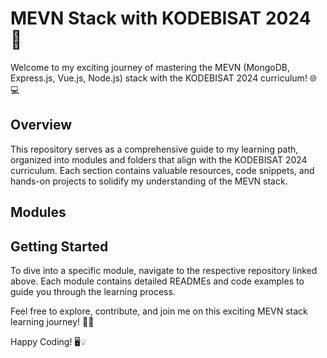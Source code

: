 # MEVN Stack with KODEBISAT 2024 🚀

Welcome to my exciting journey of mastering the MEVN (MongoDB, Express.js, Vue.js, Node.js) stack with the KODEBISAT 2024 curriculum! 🌐💻

## Overview
This repository serves as a comprehensive guide to my learning path, organized into modules and folders that align with the KODEBISAT 2024 curriculum. Each section contains valuable resources, code snippets, and hands-on projects to solidify my understanding of the MEVN stack.

## Modules
<!-- 1. 📚 Module 1: MongoDB Basics
Module 1 Repository
📁 01-introduction-to-mongodb: Introduction to MongoDB
📁 02-crud-operations: CRUD Operations in MongoDB
📁 03-mongoose-odm: Mongoose ODM for MongoDB
2. 🛠️ Module 2: Express.js Fundamentals
Module 2 Repository
📁 01-setting-up-express: Setting up Express.js
📁 02-routing: Routing in Express.js
📁 03-middleware: Middleware in Express.js
3. 🖌️ Module 3: Vue.js Essentials
Module 3 Repository
📁 01-vue-components: Vue Components
📁 02-state-management: State Management in Vue.js
📁 03-vue-router: Vue Router for Navigation
4. 🚀 Module 4: Node.js Advanced
Module 4 Repository
📁 01-authentication: User Authentication with Node.js
📁 02-websockets: Implementing Websockets
📁 03-restful-api: Building RESTful APIs with Node.js -->

## Getting Started
To dive into a specific module, navigate to the respective repository linked above. Each module contains detailed READMEs and code examples to guide you through the learning process.

Feel free to explore, contribute, and join me on this exciting MEVN stack learning journey! 🚀✨

Happy Coding! 🖥️💡